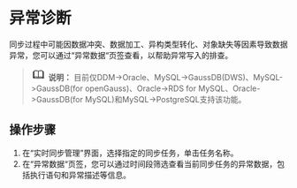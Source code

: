 # 异常诊断<a name="drs_03_0033"></a>

同步过程中可能因数据冲突、数据加工、异构类型转化、对象缺失等因素导致数据异常，您可以通过“异常数据“页签查看，以帮助异常写入的排查。

>![](public_sys-resources/icon-note.gif) **说明：** 
>目前仅DDM-\>Oracle、MySQL-\>GaussDB\(DWS\)、MySQL-\>GaussDB\(for openGauss\)、Oracle-\>RDS for MySQL、Oracle-\>GaussDB\(for MySQL\)和MySQL-\>PostgreSQL支持该功能。

## 操作步骤<a name="section9741152164611"></a>

1.  在“实时同步管理”界面，选择指定的同步任务，单击任务名称。
2.  在“异常数据“页签，您可以通过时间段筛选查看当前同步任务的异常数据，包括执行语句和异常描述等信息。

